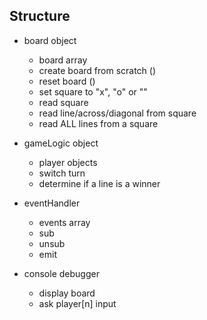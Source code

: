 ## Structure

+ board object
  - board array
  - create board from scratch ()
  + reset board ()
  + set square to "x", "o" or "" 
  + read square
  - read line/across/diagonal from square
  + read ALL lines from a square

+ gameLogic object
  - player objects
  + switch turn
  + determine if a line is a winner

+ eventHandler
  - events array
  + sub
  + unsub
  + emit

+ console debugger
  + display board
  + ask player[n] input
 